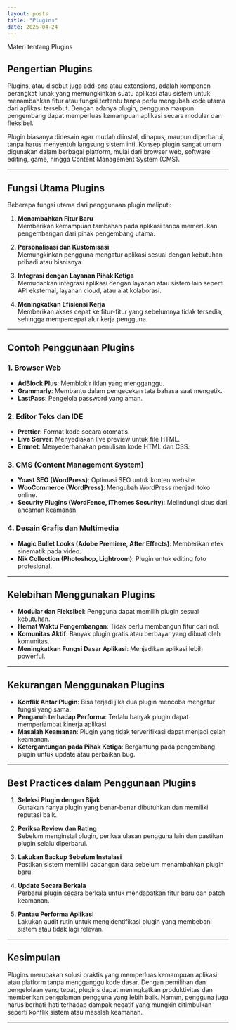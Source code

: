 ```yaml
---
layout: posts
title: "Plugins"
date: 2025-04-24
---
```

Materi tentang Plugins

## Pengertian Plugins

Plugins, atau disebut juga add-ons atau extensions, adalah komponen perangkat lunak yang memungkinkan suatu aplikasi atau sistem untuk menambahkan fitur atau fungsi tertentu tanpa perlu mengubah kode utama dari aplikasi tersebut. Dengan adanya plugin, pengguna maupun pengembang dapat memperluas kemampuan aplikasi secara modular dan fleksibel.

Plugin biasanya didesain agar mudah diinstal, dihapus, maupun diperbarui, tanpa harus menyentuh langsung sistem inti. Konsep plugin sangat umum digunakan dalam berbagai platform, mulai dari browser web, software editing, game, hingga Content Management System (CMS).

---

## Fungsi Utama Plugins

Beberapa fungsi utama dari penggunaan plugin meliputi:

1. **Menambahkan Fitur Baru**  
   Memberikan kemampuan tambahan pada aplikasi tanpa memerlukan pengembangan dari pihak pengembang utama.

2. **Personalisasi dan Kustomisasi**  
   Memungkinkan pengguna mengatur aplikasi sesuai dengan kebutuhan pribadi atau bisnisnya.

3. **Integrasi dengan Layanan Pihak Ketiga**  
   Memudahkan integrasi aplikasi dengan layanan atau sistem lain seperti API eksternal, layanan cloud, atau alat kolaborasi.

4. **Meningkatkan Efisiensi Kerja**  
   Memberikan akses cepat ke fitur-fitur yang sebelumnya tidak tersedia, sehingga mempercepat alur kerja pengguna.

---

## Contoh Penggunaan Plugins

### 1. Browser Web
- **AdBlock Plus**: Memblokir iklan yang mengganggu.
- **Grammarly**: Membantu dalam pengecekan tata bahasa saat mengetik.
- **LastPass**: Pengelola password yang aman.

### 2. Editor Teks dan IDE
- **Prettier**: Format kode secara otomatis.
- **Live Server**: Menyediakan live preview untuk file HTML.
- **Emmet**: Menyederhanakan penulisan kode HTML dan CSS.

### 3. CMS (Content Management System)
- **Yoast SEO (WordPress)**: Optimasi SEO untuk konten website.
- **WooCommerce (WordPress)**: Mengubah WordPress menjadi toko online.
- **Security Plugins (WordFence, iThemes Security)**: Melindungi situs dari ancaman keamanan.

### 4. Desain Grafis dan Multimedia
- **Magic Bullet Looks (Adobe Premiere, After Effects)**: Memberikan efek sinematik pada video.
- **Nik Collection (Photoshop, Lightroom)**: Plugin untuk editing foto profesional.

---

## Kelebihan Menggunakan Plugins

- **Modular dan Fleksibel**: Pengguna dapat memilih plugin sesuai kebutuhan.
- **Hemat Waktu Pengembangan**: Tidak perlu membangun fitur dari nol.
- **Komunitas Aktif**: Banyak plugin gratis atau berbayar yang dibuat oleh komunitas.
- **Meningkatkan Fungsi Dasar Aplikasi**: Menjadikan aplikasi lebih powerful.

---

## Kekurangan Menggunakan Plugins

- **Konflik Antar Plugin**: Bisa terjadi jika dua plugin mencoba mengatur fungsi yang sama.
- **Pengaruh terhadap Performa**: Terlalu banyak plugin dapat memperlambat kinerja aplikasi.
- **Masalah Keamanan**: Plugin yang tidak terverifikasi dapat menjadi celah keamanan.
- **Ketergantungan pada Pihak Ketiga**: Bergantung pada pengembang plugin untuk update atau perbaikan bug.

---

## Best Practices dalam Penggunaan Plugins

1. **Seleksi Plugin dengan Bijak**  
   Gunakan hanya plugin yang benar-benar dibutuhkan dan memiliki reputasi baik.

2. **Periksa Review dan Rating**  
   Sebelum menginstal plugin, periksa ulasan pengguna lain dan pastikan plugin selalu diperbarui.

3. **Lakukan Backup Sebelum Instalasi**  
   Pastikan sistem memiliki cadangan data sebelum menambahkan plugin baru.

4. **Update Secara Berkala**  
   Perbarui plugin secara berkala untuk mendapatkan fitur baru dan patch keamanan.

5. **Pantau Performa Aplikasi**  
   Lakukan audit rutin untuk mengidentifikasi plugin yang membebani sistem atau tidak lagi relevan.

---

## Kesimpulan

Plugins merupakan solusi praktis yang memperluas kemampuan aplikasi atau platform tanpa mengganggu kode dasar. Dengan pemilihan dan pengelolaan yang tepat, plugins dapat meningkatkan produktivitas dan memberikan pengalaman pengguna yang lebih baik. Namun, pengguna juga harus berhati-hati terhadap dampak negatif yang mungkin ditimbulkan seperti konflik sistem atau masalah keamanan.

---

